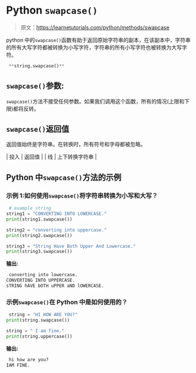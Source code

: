 # Python `swapcase()`

> 原文：<https://learnetutorials.com/python/methods/swapcase>

python 中的`swapcase()`函数有助于返回原始字符串的副本，在该副本中，字符串的所有大写字符都被转换为小写字符，字符串的所有小写字符也被转换为大写字符。

```py
 **string.swapcase()** 

```

## `swapcase()`参数:

`swapcase()`方法不接受任何参数。如果我们调用这个函数，所有的情况(上限和下限)都将反转。

## `swapcase()`返回值

返回值始终是字符串。在转换时，所有符号和字母都被忽略。

| 投入 | 返回值 |
| 线 | 上下转换字符串 |

## Python 中`swapcase()`方法的示例

### 示例 1:如何使用`swapcase()`将字符串转换为小写和大写？

```py
 # example string
string1 = "CONVERTING INTO LOWERCASE."
print(string1.swapcase())

string2 = "converting into uppercase."
print(string2.swapcase())

string3 = "String Have Both Upper And Lowercase."
print(string3.swapcase()) 

```

**输出:**

```py
 converting into lowercase.
CONVERTING INTO UPPERCASE.
sTRING hAVE bOTH uPPER aND lOWERCASE. 
```

### 示例`swapcase()`在 Python 中是如何使用的？

```py
 string = "HI HOW ARE YOU?"
print(string.swapcase())

string = " I am fine."
print(string.uppercase()) 

```

**输出:**

```py
 hi how are you?
IAM FINE. 
```